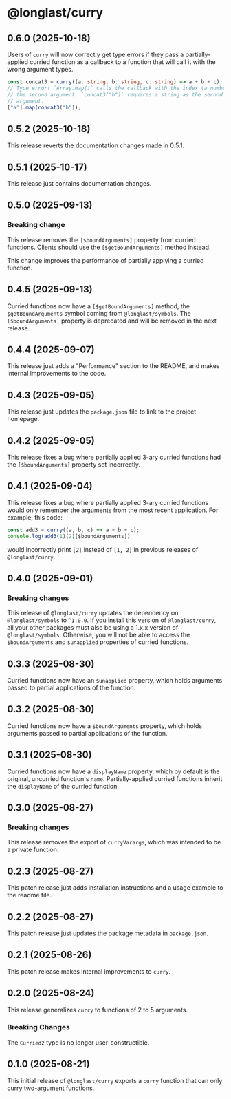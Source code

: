 # @longlast/curry

## 0.6.0 (2025-10-18)

Users of `curry` will now correctly get type errors if they pass a
partially-applied curried function as a callback to a function that will call
it with the wrong argument types.

```ts
const concat3 = curry((a: string, b: string, c: string) => a + b + c);
// Type error! `Array.map()` calls the callback with the index (a number) as
// the second argument. `concat3("b")` requires a string as the second
// argument.
["a"].map(concat3("b"));
```

## 0.5.2 (2025-10-18)

This release reverts the documentation changes made in 0.5.1.

## 0.5.1 (2025-10-17)

This release just contains documentation changes.

## 0.5.0 (2025-09-13)

### Breaking change

This release removes the `[$boundArguments]` property from curried functions.
Clients should use the `[$getBoundArguments]` method instead.

This change improves the performance of partially applying a curried function.

## 0.4.5 (2025-09-13)

Curried functions now have a `[$getBoundArguments]` method, the
`$getBoundArguments` symbol coming from `@longlast/symbols`. The
`[$boundArguments]` property is deprecated and will be removed in the next
release.

## 0.4.4 (2025-09-07)

This release just adds a "Performance" section to the README, and makes
internal improvements to the code.

## 0.4.3 (2025-09-05)

This release just updates the `package.json` file to link to the project
homepage.

## 0.4.2 (2025-09-05)

This release fixes a bug where partially applied 3-ary curried functions had
the `[$boundArguments]` property set incorrectly.

## 0.4.1 (2025-09-04)

This release fixes a bug where partially applied 3-ary curried functions would
only remember the arguments from the most recent application. For example, this
code:

```js
const add3 = curry((a, b, c) => a + b + c);
console.log(add3(1)(2)[$boundArguments])
```

would incorrectly print `[2]` instead of `[1, 2]` in previous releases of
`@longlast/curry`.

## 0.4.0 (2025-09-01)

### Breaking changes

This release of `@longlast/curry` updates the dependency on `@longlast/symbols`
to `^1.0.0`. If you install this version of `@longlast/curry`, all your other
packages must also be using a 1.x.x version of `@longlast/symbols`. Otherwise,
you will not be able to access the `$boundArguments` and `$unapplied`
properties of curried functions.

## 0.3.3 (2025-08-30)

Curried functions now have an `$unapplied` property, which holds arguments
passed to partial applications of the function.

## 0.3.2 (2025-08-30)

Curried functions now have a `$boundArguments` property, which holds arguments
passed to partial applications of the function.

## 0.3.1 (2025-08-30)

Curried functions now have a `displayName` property, which by default is the
original, uncurried function's `name`. Partially-applied curried functions
inherit the `displayName` of the curried function.

## 0.3.0 (2025-08-27)

### Breaking changes

This release removes the export of `curryVarargs`, which was intended to be a
private function.

## 0.2.3 (2025-08-27)

This patch release just adds installation instructions and a usage example to
the readme file.

## 0.2.2 (2025-08-27)

This patch release just updates the package metadata in `package.json`.

## 0.2.1 (2025-08-26)

This patch release makes internal improvements to `curry`.

## 0.2.0 (2025-08-24)

This release generalizes `curry` to functions of 2 to 5 arguments.

### Breaking Changes

The `Curried2` type is no longer user-constructible.

## 0.1.0 (2025-08-21)

This initial release of `@longlast/curry` exports a `curry` function that can
only curry two-argument functions.
